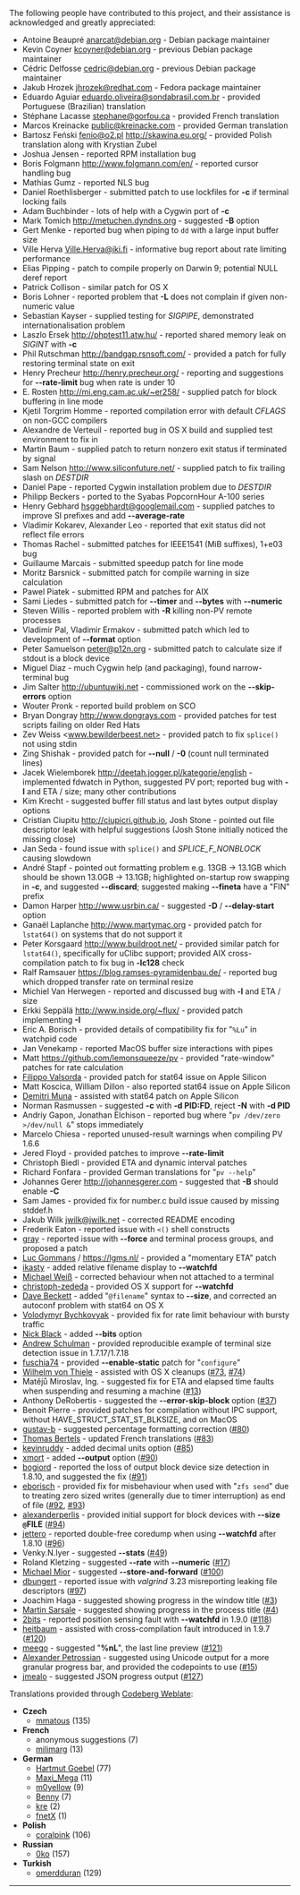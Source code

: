 The following people have contributed to this project, and their assistance
is acknowledged and greatly appreciated:

 * Antoine Beaupré <anarcat@debian.org> - Debian package maintainer
 * Kevin Coyner <kcoyner@debian.org> - previous Debian package maintainer
 * Cédric Delfosse <cedric@debian.org> - previous Debian package maintainer
 * Jakub Hrozek <jhrozek@redhat.com> - Fedora package maintainer
 * Eduardo Aguiar <eduardo.oliveira@sondabrasil.com.br> - provided Portuguese (Brazilian) translation
 * Stéphane Lacasse <stephane@gorfou.ca> - provided French translation
 * Marcos Kreinacke <public@kreinacke.com> - provided German translation
 * Bartosz Feński <fenio@o2.pl> <http://skawina.eu.org/> - provided Polish translation along with Krystian Zubel
 * Joshua Jensen - reported RPM installation bug
 * Boris Folgmann <http://www.folgmann.com/en/> - reported cursor handling bug
 * Mathias Gumz - reported NLS bug
 * Daniel Roethlisberger - submitted patch to use lockfiles for **-c** if terminal locking fails
 * Adam Buchbinder - lots of help with a Cygwin port of **-c**
 * Mark Tomich <http://metuchen.dyndns.org> - suggested **-B** option
 * Gert Menke - reported bug when piping to `dd` with a large input buffer size
 * Ville Herva <Ville.Herva@iki.fi> - informative bug report about rate limiting performance
 * Elias Pipping - patch to compile properly on Darwin 9; potential NULL deref report
 * Patrick Collison - similar patch for OS X
 * Boris Lohner - reported problem that **-L** does not complain if given non-numeric value
 * Sebastian Kayser - supplied testing for *SIGPIPE*, demonstrated internationalisation problem
 * Laszlo Ersek <http://phptest11.atw.hu/> - reported shared memory leak on *SIGINT* with **-c**
 * Phil Rutschman <http://bandgap.rsnsoft.com/> - provided a patch for fully restoring terminal state on exit
 * Henry Precheur <http://henry.precheur.org/> - reporting and suggestions for **--rate-limit** bug when rate is under 10
 * E. Rosten <http://mi.eng.cam.ac.uk/~er258/> - supplied patch for block buffering in line mode
 * Kjetil Torgrim Homme - reported compilation error with default *CFLAGS* on non-GCC compilers
 * Alexandre de Verteuil - reported bug in OS X build and supplied test environment to fix in
 * Martin Baum - supplied patch to return nonzero exit status if terminated by signal
 * Sam Nelson <http://www.siliconfuture.net/> - supplied patch to fix trailing slash on *DESTDIR*
 * Daniel Pape - reported Cygwin installation problem due to *DESTDIR*
 * Philipp Beckers - ported to the Syabas PopcornHour A-100 series
 * Henry Gebhard <hsggebhardt@googlemail.com> - supplied patches to improve SI prefixes and add **--average-rate**
 * Vladimir Kokarev, Alexander Leo - reported that exit status did not reflect file errors
 * Thomas Rachel - submitted patches for IEEE1541 (MiB suffixes), 1+e03 bug
 * Guillaume Marcais - submitted speedup patch for line mode
 * Moritz Barsnick - submitted patch for compile warning in size calculation
 * Pawel Piatek - submitted RPM and patches for AIX
 * Sami Liedes - submitted patch for **--timer** and **--bytes** with **--numeric**
 * Steven Willis - reported problem with **-R** killing non-PV remote processes
 * Vladimir Pal, Vladimir Ermakov - submitted patch which led to development of **--format** option
 * Peter Samuelson <peter@p12n.org> - submitted patch to calculate size if stdout is a block device
 * Miguel Diaz - much Cygwin help (and packaging), found narrow-terminal bug
 * Jim Salter <http://ubuntuwiki.net> - commissioned work on the **--skip-errors** option
 * Wouter Pronk - reported build problem on SCO
 * Bryan Dongray <http://www.dongrays.com> - provided patches for test scripts failing on older Red Hats
 * Zev Weiss <www.bewilderbeest.net> - provided patch to fix `splice()` not using stdin
 * Zing Shishak - provided patch for **--null** / **-0** (count null terminated lines)
 * Jacek Wielemborek <http://deetah.jogger.pl/kategorie/english> - implemented fdwatch in Python, suggested PV port; reported bug with **-l** and ETA / size; many other contributions
 * Kim Krecht - suggested buffer fill status and last bytes output display options
 * Cristian Ciupitu <http://ciupicri.github.io>, Josh Stone - pointed out file descriptor leak with helpful suggestions (Josh Stone initially noticed the missing close)
 * Jan Seda - found issue with `splice()` and *SPLICE_F_NONBLOCK* causing slowdown
 * André Stapf - pointed out formatting problem e.g. 13GB -> 13.1GB which should be shown 13.0GB -> 13.1GB; highlighted on-startup row swapping in **-c**, and suggested **--discard**; suggested making **--fineta** have a "FIN" prefix
 * Damon Harper <http://www.usrbin.ca/> - suggested **-D** / **--delay-start** option
 * Ganaël Laplanche <http://www.martymac.org> - provided patch for `lstat64()` on systems that do not support it
 * Peter Korsgaard <http://www.buildroot.net/> - provided similar patch for `lstat64()`, specifically for uClibc support; provided AIX cross-compilation patch to fix bug in **-lc128** check
 * Ralf Ramsauer <https://blog.ramses-pyramidenbau.de/> - reported bug which dropped transfer rate on terminal resize
 * Michiel Van Herwegen - reported and discussed bug with **-l** and ETA / size
 * Erkki Seppälä <http://www.inside.org/~flux/> - provided patch implementing **-I**
 * Eric A. Borisch - provided details of compatibility fix for "`%Lu`" in watchpid code
 * Jan Venekamp - reported MacOS buffer size interactions with pipes
 * Matt <https://github.com/lemonsqueeze/pv> - provided "rate-window" patches for rate calculation
 * [Filippo Valsorda](https://github.com/FiloSottile) - provided patch for stat64 issue on Apple Silicon
 * Matt Koscica, William Dillon - also reported stat64 issue on Apple Silicon
 * [Demitri Muna](https://github.com/demitri) - assisted with stat64 patch on Apple Silicon
 * Norman Rasmussen - suggested **-c** with **-d PID:FD**, reject **-N** with **-d PID**
 * Andriy Gapon, Jonathan Elchison - reported bug where "`pv /dev/zero >/dev/null &`" stops immediately
 * Marcelo Chiesa - reported unused-result warnings when compiling PV 1.6.6
 * Jered Floyd - provided patches to improve **--rate-limit**
 * Christoph Biedl - provided ETA and dynamic interval patches
 * Richard Fonfara - provided German translations for "`pv --help`"
 * Johannes Gerer <http://johannesgerer.com> - suggested that **-B** should enable **-C**
 * Sam James - provided fix for number.c build issue caused by missing stddef.h
 * Jakub Wilk <jwilk@jwilk.net> - corrected README encoding
 * Frederik Eaton - reported issue with `<()` shell constructs
 * [gray](https://github.com/gray) - reported issue with **--force** and terminal process groups, and proposed a patch
 * [Luc Gommans](https://github.com/lgommans) / https://lgms.nl/ - provided a "momentary ETA" patch
 * [ikasty](https://github.com/ikasty) - added relative filename display to **--watchfd**
 * [Michael Weiß](https://github.com/quitschbo) - corrected behaviour when not attached to a terminal
 * [christoph-zededa](https://github.com/christoph-zededa) - provided OS X support for **--watchfd**
 * [Dave Beckett](https://github.com/dajobe) - added "`@filename`" syntax to **--size**, and corrected an autoconf problem with stat64 on OS X
 * [Volodymyr Bychkovyak](https://github.com/vbychkoviak) - provided fix for rate limit behaviour with bursty traffic
 * [Nick Black](https://nick-black.com) - added **--bits** option
 * [Andrew Schulman](https://github.com/andrew-schulman) - provided reproducible example of terminal size detection issue in 1.7.17/1.7.18
 * [fuschia74](https://github.com/fuchsia74) - provided **--enable-static**  patch for "`configure`"
 * [Wilhelm von Thiele](https://github.com/TurtleWilly) - assisted with OS X cleanups ([#73](https://codeberg.org/ivarch/pv/issues/73), [#74](https://codeberg.org/ivarch/pv/issues/74))
 * Matějů Miroslav, Ing. - suggested fix for ETA and elapsed time faults when suspending and resuming a machine ([#13](https://codeberg.org/ivarch/pv/issues/13))
 * Anthony DeRobertis - suggested the **--error-skip-block** option ([#37](https://codeberg.org/ivarch/pv/issues/37))
 * Benoit Pierre - provided patches for compilation without IPC support, without HAVE_STRUCT_STAT_ST_BLKSIZE, and on MacOS
 * [gustav-b](https://codeberg.org/gustav-b) - suggested percentage formatting correction ([#80](https://codeberg.org/ivarch/pv/issues/80))
 * [Thomas Bertels](https://codeberg.org/tbertels) - updated French translations ([#83](https://codeberg.org/ivarch/pv/pulls/83))
 * [kevinruddy](https://codeberg.org/kevinruddy) - added decimal units option ([#85](https://codeberg.org/ivarch/pv/pulls/85))
 * [xmort](https://codeberg.org/xmort) - added **--output** option ([#90](https://codeberg.org/ivarch/pv/pulls/90))
 * [bogiord](https://codeberg.org/bogiord) - reported the loss of output block device size detection in 1.8.10, and suggested the fix ([#91](https://codeberg.org/ivarch/pv/issues/91))
 * [eborisch](https://codeberg.org/eborisch) - provided fix for misbehaviour when used with "`zfs send`" due to treating zero sized writes (generally due to timer interruption) as end of file ([#92](https://codeberg.org/ivarch/pv/pulls/92), [#93](https://codeberg.org/ivarch/pv/pulls/93))
 * [alexanderperlis](https://codeberg.org/alexanderperlis) - provided initial support for block devices with **--size `@`FILE** ([#94](https://codeberg.org/ivarch/pv/pulls/94))
 * [jettero](https://codeberg.org/jettero) - reported double-free coredump when using **--watchfd** after 1.8.10 ([#96](https://codeberg.org/ivarch/pv/issues/96))
 * Venky.N.Iyer - suggested **--stats** ([#49](https://codeberg.org/ivarch/pv/issues/49))
 * Roland Kletzing - suggested **--rate** with **--numeric** ([#17](https://codeberg.org/ivarch/pv/issues/17))
 * [Michael Mior](https://codeberg.org/michaelmior) - suggested **--store-and-forward** ([#100](https://codeberg.org/ivarch/pv/issues/100))
 * [dbungert](https://codeberg.org/dbungert) - reported issue with *valgrind* 3.23 misreporting leaking file descriptors ([#97](https://codeberg.org/ivarch/pv/issues/97))
 * Joachim Haga - suggested showing progress in the window title ([#3](https://codeberg.org/ivarch/pv/issues/3))
 * [Martin Sarsale](https://github.com/runa) - suggested showing progress in the process title ([#4](https://codeberg.org/ivarch/pv/issues/4))
 * [2bits](https://github.com/2bits) - reported position sensing fault with **--watchfd** in 1.9.0 ([#118](https://codeberg.org/ivarch/pv/issues/118))
 * [heitbaum](https://codeberg.org/heitbaum) - assisted with cross-compilation fault introduced in 1.9.7 ([#120](https://codeberg.org/ivarch/pv/issues/120))
 * [meego](https://codeberg.org/meego) - suggested "**%nL**", the last line preview ([#121](https://codeberg.org/ivarch/pv/issues/121))
 * [Alexander Petrossian](https://github.com/neopaf) - suggested using Unicode output for a more granular progress bar, and provided the codepoints to use ([#15](https://codeberg.org/ivarch/pv/issues/15))
 * [jmealo](https://codeberg.org/jmealo) - suggested JSON progress output ([#127](https://codeberg.org/ivarch/pv/issues/127))

Translations provided through [Codeberg Weblate](https://translate.codeberg.org/projects/pv/):

 * **Czech**
   * [mmatous](https://translate.codeberg.org/user/mmatous/) (135)
 * **French**
   * anonymous suggestions (7)
   * [milimarg](https://codeberg.org/milimarg) (13)
 * **German**
   * [Hartmut Goebel](https://translate.codeberg.org/user/htgoebel/) (77)
   * [Maxi_Mega](https://translate.codeberg.org/user/Maxi_Mega/) (11)
   * [m0yellow](https://translate.codeberg.org/user/m0yellow/) (9)
   * [Benny](https://translate.codeberg.org/user/Benny/) (7)
   * [kre](https://translate.codeberg.org/user/kre/) (2)
   * [fnetX](https://translate.codeberg.org/user/fnetX/) (1)
 * **Polish**
   * [coralpink](https://translate.codeberg.org/user/coralpink/) (106)
 * **Russian**
   * [0ko](https://translate.codeberg.org/user/0ko/) (157)
 * **Turkish**
   * [omerdduran](https://translate.codeberg.org/user/omerdduran/) (129)

---
